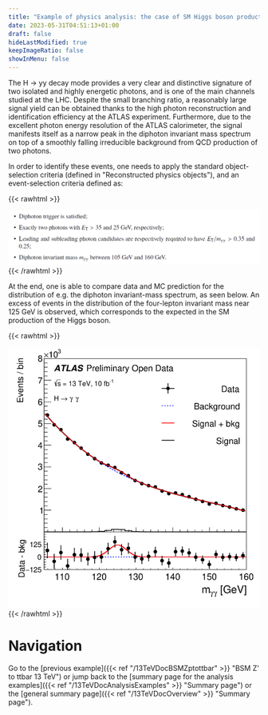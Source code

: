 ```yaml
---
title: "Example of physics analysis: the case of SM Higgs boson production in the H → yy decay channel in the two-photon final state"
date: 2023-05-31T04:51:13+01:00
draft: false
hideLastModified: true
keepImageRatio: false
showInMenu: false
---
```


The H → yy decay mode provides a very clear and distinctive signature of two isolated and highly energetic photons, and is one of the main channels studied at the LHC. Despite the small branching ratio, a reasonably large signal yield can be obtained thanks to the high photon reconstruction and identification efficiency at the ATLAS experiment. Furthermore, due to the excellent photon energy resolution of the ATLAS calorimeter, the signal manifests itself as a narrow peak in the diphoton invariant mass spectrum on top of a smoothly falling irreducible background from QCD production of two photons.

In order to identify these events, one needs to apply the standard object-selection criteria (defined in "Reconstructed physics objects"), and an event-selection criteria defined as:

{{< rawhtml >}}
<CENTER>
<img src="images/YY.png" width="800" />
</CENTER>
{{< /rawhtml >}}

At the end, one is able to compare data and MC prediction for the distribution of e.g. the diphoton invariant-mass spectrum, as seen below. An excess of events in the distribution of the four-lepton invariant mass near 125 GeV is observed, which corresponds to the expected in the SM production of the Higgs boson.

{{< rawhtml >}}
<CENTER>
<img src="images/fig_12b.png" width="600" />
</CENTER>
{{< /rawhtml >}}

# Navigation
Go to the [previous example]({{< ref "/13TeVDocBSMZptottbar" >}} "BSM Z' to ttbar 13 TeV") or jump back to the [summary page for the analysis examples]({{< ref "/13TeVDocAnalysisExamples" >}} "Summary page") or the [general summary page]({{< ref "/13TeVDocOverview" >}} "Summary page").